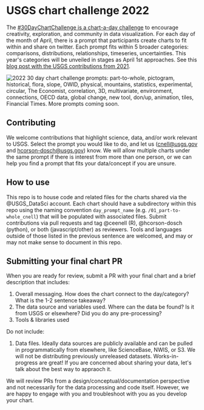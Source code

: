 # USGS chart challenge 2022
The [#30DayChartChallenge is a chart-a-day challenge](https://twitter.com/30DayChartChall) to encourage creativity, exploration, and community in data visualization. For each day of the month of April, there is a prompt that participants create charts to fit within and share on twitter. Each prompt fits within 5 broader categories: comparisons, distributions, relationships, timeseries, uncertainties. This year's categories will be unveiled in stages as April 1st approaches. See this [blog post with the USGS contributions from 2021](https://waterdata.usgs.gov/blog/30daychartchallenge-2021/).

![2022 30 day chart challenge prompts: part-to-whole, pictogram, historical, flora, slope, OWID, physical, mountains, statistics, experimental, circular, The Economist, correlation, 3D, multivariate, environment, connections, OECD data, global change, new tool, don/up, animation, tiles, Financial Times. More prompts coming soon.](https://pbs.twimg.com/media/FNgSDsJXEAAG9kO?format=jpg&name=4096x4096) 

## Contributing
We welcome contributions that highlight science, data, and/or work relevant to USGS. Select the prompt you would like to do, and let us (cnell@usgs.gov and hcorson-dosch@usgs.gov) know. We will allow multiple charts under the same prompt if there is interest from more than one person, or we can help you find a prompt that fits your data/concept if you are unsure.

## How to use
This repo is to house code and related files for the charts shared via the @USGS_DataSci account. Each chart should have a subdirectory within this repo using the naming convention `day_prompt_name` (e.g. `/01_part-to-whole_cnell`) that will be populated with associated files. Submit contributions via pull requests and tag @ceenell (R), @hcorson-dosch (python), or both (javascript/other) as reviewers. Tools and languages outside of those listed in the previous sentence are welcomed, and may or may not make sense to document in this repo.

## Submitting your final chart PR
When you are ready for review, submit a PR with your final chart and a brief description that includes: 
1. Overall messaging. How does the chart connect to the day/category? What is the 1-2 sentence takeaway?
2. The data source and variables used. Where can the data be found? Is it from USGS or elsewhere? Did you do any pre-processing?
3. Tools & libraries used 

Do not include: 
1. Data files. Ideally data sources are publicly available and can be pulled in programmatically from elsewhere, like ScienceBase, NWIS, or S3. We will not be distributing previously unreleased datasets. Works-in-progress are great! If you are concerned about sharing your data, let's talk about the best way to appraoch it. 

We will review PRs from a design/conceptual/documentation perspective and not necessarily for the data processing and code itself. However, we are happy to engage with you and troubleshoot with you as you develop your chart. 

